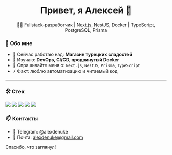 <h1 align="center">Привет, я Алексей 👋</h1>
<p align="center">
  👨‍💻 Fullstack-разработчик | Next.js, NestJS, Docker | TypeScript, PostgreSQL, Prisma
</p>

### 🧠 Обо мне

- 🔭 Сейчас работаю над: **Магазин турецких сладостей**
- 🌱 Изучаю: **DevOps, CI/CD, продвинутый Docker**
- 💬 Спрашивайте меня о: `Next.js`, `NestJS`, `Prisma`, `TypeScript`
- ⚡ Факт: люблю автоматизацию и читаемый код

---

### 🛠️ Стек

<p>
  <img src="https://img.shields.io/badge/Frontend-Next.js-000?logo=nextdotjs&logoColor=white" />
  <img src="https://img.shields.io/badge/Backend-NestJS-e0234e?logo=nestjs&logoColor=white" />
  <img src="https://img.shields.io/badge/ORM-Prisma-2D3748?logo=prisma&logoColor=white" />
  <img src="https://img.shields.io/badge/Database-PostgreSQL-336791?logo=postgresql&logoColor=white" />
  <img src="https://img.shields.io/badge/Container-Docker-2496ED?logo=docker&logoColor=white" />
</p>

### 📫 Контакты

- 💬 Telegram:  @alexdenuke
- 📧 Почта: alexdenuke@gmail.com

Спасибо, что заглянул!

<!--
**alexdenuke/alexdenuke** is a ✨ _special_ ✨ repository because its `README.md` (this file) appears on your GitHub profile.

Here are some ideas to get you started:

- 🔭 I’m currently working on ...
- 🌱 I’m currently learning ...
- 👯 I’m looking to collaborate on ...
- 🤔 I’m looking for help with ...
- 💬 Ask me about ...
- 📫 How to reach me: ...
- 😄 Pronouns: ...
- ⚡ Fun fact: ...
-->

